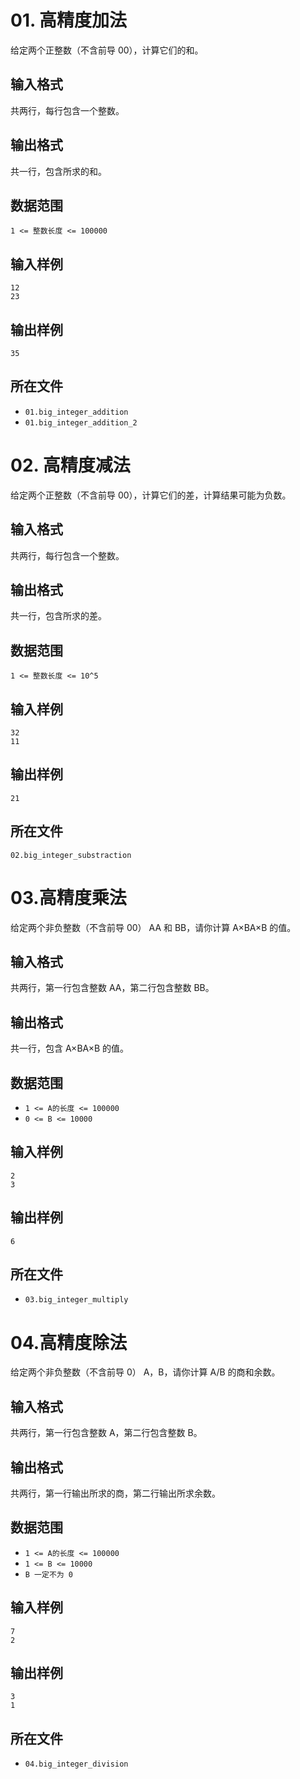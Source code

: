 # 01. 高精度加法

给定两个正整数（不含前导 00），计算它们的和。

## 输入格式

共两行，每行包含一个整数。

## 输出格式

共一行，包含所求的和。

## 数据范围

`1 <= 整数长度 <= 100000`

## 输入样例

```
12
23
```

## 输出样例

```
35
```

## 所在文件

* `01.big_integer_addition` 
* `01.big_integer_addition_2` 



# 02. 高精度减法

给定两个正整数（不含前导 00），计算它们的差，计算结果可能为负数。

## 输入格式

共两行，每行包含一个整数。

## 输出格式

共一行，包含所求的差。

## 数据范围

`1 <= 整数长度 <= 10^5`

## 输入样例

```
32
11
```

## 输出样例

```
21
```

## 所在文件

`02.big_integer_substraction`

# 03.高精度乘法

给定两个非负整数（不含前导 00） AA 和 BB，请你计算 A×BA×B 的值。

## 输入格式

共两行，第一行包含整数 AA，第二行包含整数 BB。

## 输出格式

共一行，包含 A×BA×B 的值。

## 数据范围

* `1 <= A的长度 <= 100000`
* `0 <= B <= 10000`

## 输入样例

```
2
3
```

## 输出样例

```
6
```

## 所在文件

* `03.big_integer_multiply`



# 04.高精度除法

给定两个非负整数（不含前导 0） A，B，请你计算 A/B 的商和余数。

## 输入格式

共两行，第一行包含整数 A，第二行包含整数 B。

## 输出格式

共两行，第一行输出所求的商，第二行输出所求余数。

## 数据范围

* `1 <= A的长度 <= 100000`
* `1 <= B <= 10000`
* `B 一定不为 0`

## 输入样例

```
7
2
```

## 输出样例

```
3
1
```

## 所在文件

* `04.big_integer_division`
